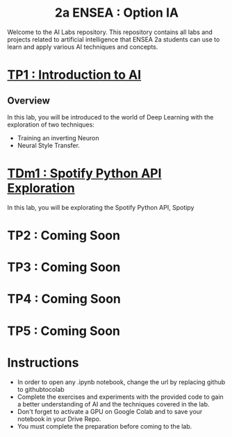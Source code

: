 <h1   align="center">
2a ENSEA : Option IA 
</h1>


Welcome to the AI Labs repository. This repository contains all labs and projects related to artificial intelligence that ENSEA 2a students can use to learn and apply various AI techniques and concepts.

# [TP1 : Introduction to AI ](TP1)

## Overview

In this lab, you will be introduced to the world of Deep Learning with the exploration of two techniques: 
  - Training an inverting Neuron 
  - Neural Style Transfer. 
  
# [TDm1 : Spotify Python API Exploration](TDm/NLP)

In this lab, you will be explorating the Spotify Python API, Spotipy

# TP2 : Coming Soon

# TP3 : Coming Soon

# TP4 : Coming Soon

# TP5 : Coming Soon

# Instructions

- In order to open any .ipynb notebook, change the url by replacing github to githubtocolab
- Complete the exercises and experiments with the provided code to gain a better understanding of AI and the techniques covered in the lab.
- Don't forget to activate a GPU on Google Colab and  to save your notebook in your Drive Repo.
- You must complete the preparation before coming to the lab.
